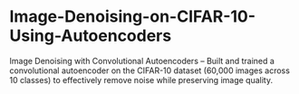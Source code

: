 # Image-Denoising-on-CIFAR-10-Using-Autoencoders
Image Denoising with Convolutional Autoencoders – Built and trained a convolutional autoencoder on the CIFAR-10 dataset (60,000 images across 10 classes) to effectively remove noise while preserving image quality.
